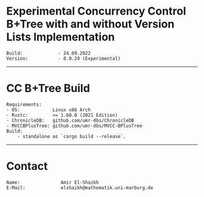 # Experimental Concurrency Control B+Tree with and without Version Lists Implementation
    Build:             - 24.09.2022
    Version:           - 0.0.29 (Experimental)
---------------------------------------
# CC B+Tree Build
    Requirements:
    - OS:            Linux x86 Arch
    - Rustc:         >= 1.60.0 (2021 Edition)
    - ChronicleDB:   github.com/umr-dbs/ChronicleDB
    - MVCCBPlusTree: github.com/umr-dbs/MVCC-BPlusTree
    Build:
        - standalone as `cargo build --release`.
---------------------------------------
# Contact
    Name:               Amir El-Shaikh
    E-Mail:             elshaikh@mathematik.uni-marburg.de